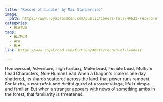 ```yaml
---
title: "Record of Lundier by Mai Starberries"
image:
  path: https://www.royalroadcdn.com/public/covers-full/40622-record-of-lundeir.jpg
categories:
  - HIATUS
tags:
  - BL/MLM
  - Ace
  - Bi♥
link: https://www.royalroad.com/fiction/40622/record-of-lundeir

---
```

Homosexual, Adventure, High Fantasy, Make Lead, Female Lead, Multiple Lead Characters, Non-Human Lead
When a Dragon's scale is one day shattered, its shards scattered across the land, that power runs rampant. For Misha, a mousefolk and dutiful guard of a forest village, life is simple and familiar. But when a stranger appears with news of something amiss in the forest, that familiarity is threatened.


